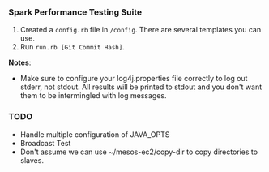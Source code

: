 ### Spark Performance Testing Suite

1. Created a `config.rb` file in `/config`. There are several templates you can use.
2. Run `run.rb [Git Commit Hash]`.

**Notes**: 
- Make sure to configure your log4j.properties file correctly to log out stderr, not stdout. All results will be printed to stdout and you don't want them to be intermingled with log messages.

### TODO
- Handle multiple configuration of JAVA_OPTS
- Broadcast Test
- Don't assume we can use ~/mesos-ec2/copy-dir to copy directories to slaves.
